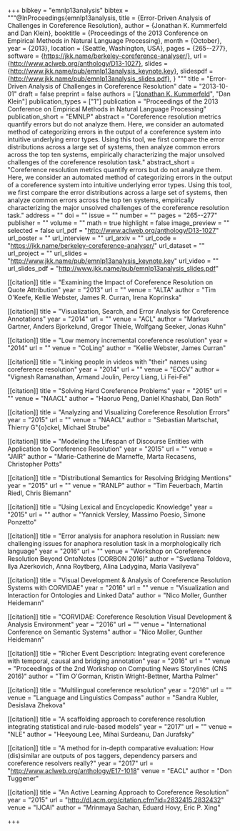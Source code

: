 +++
bibkey = "emnlp13analysis"
bibtex = """@InProceedings{emnlp13analysis,
  title     = {Error-Driven Analysis of Challenges in Coreference Resolution},
  author    = {Jonathan K. Kummerfeld and Dan Klein},
  booktitle = {Proceedings of the 2013 Conference on Empirical Methods in Natural Language Processing},
  month     = {October},
  year      = {2013},
  location  = {Seattle, Washington, USA},
  pages     = {265--277},
  software  = {https://jkk.name/berkeley-coreference-analyser/},
  url       = {http://www.aclweb.org/anthology/D13-1027},
  slides    = {http://www.jkk.name/pub/emnlp13analysis_keynote.key},
  slidespdf = {http://www.jkk.name/pub/emnlp13analysis_slides.pdf},
}
"""
title = "Error-Driven Analysis of Challenges in Coreference Resolution"
date = "2013-10-01"
draft = false
preprint = false
authors = ["<span style='text-decoration:underline;'>Jonathan K. Kummerfeld</span>", "Dan Klein"]
publication_types = ["1"]
publication = "Proceedings of the 2013 Conference on Empirical Methods in Natural Language Processing"
publication_short = "EMNLP"
abstract = "Coreference resolution metrics quantify errors but do not analyze them. Here, we consider an automated method of categorizing errors in the output of a coreference system into intuitive underlying error types. Using this tool, we first compare the error distributions across a large set of systems, then analyze common errors across the top ten systems, empirically characterizing the major unsolved challenges of the coreference resolution task."
abstract_short = "Coreference resolution metrics quantify errors but do not analyze them. Here, we consider an automated method of categorizing errors in the output of a coreference system into intuitive underlying error types. Using this tool, we first compare the error distributions across a large set of systems, then analyze common errors across the top ten systems, empirically characterizing the major unsolved challenges of the coreference resolution task."
address = ""
doi = ""
issue = ""
number = ""
pages = "265--277"
publisher = ""
volume = ""
math = true
highlight = false
image_preview = ""
selected = false
url_pdf = "http://www.aclweb.org/anthology/D13-1027"
url_poster = ""
url_interview = ""
url_arxiv = ""
url_code = "https://jkk.name/berkeley-coreference-analyser/"
url_dataset = ""
url_project = ""
url_slides = "http://www.jkk.name/pub/emnlp13analysis_keynote.key"
url_video = ""
url_slides_pdf = "http://www.jkk.name/pub/emnlp13analysis_slides.pdf"

[[citation]]
title = "Examining the Impact of Coreference Resolution on Quote Attribution"
year = "2013"
url = ""
venue = "ALTA"
author = "Tim O'Keefe, Kellie Webster, James R. Curran, Irena Koprinska"

[[citation]]
title = "Visualization, Search, and Error Analysis for Coreference Annotations"
year = "2014"
url = ""
venue = "ACL"
author = "Markus Gartner, Anders Bjorkelund, Gregor Thiele, Wolfgang Seeker, Jonas Kuhn"

[[citation]]
title = "Low memory incremental coreference resolution"
year = "2014"
url = ""
venue = "CoLing"
author = "Kellie Webster, James Curran"

[[citation]]
title = "Linking people in videos with \"their\" names using coreference resolution"
year = "2014"
url = ""
venue = "ECCV"
author = "Vignesh Ramanathan, Armand Joulin, Percy Liang, Li Fei-Fei"

[[citation]]
title = "Solving Hard Coreference Problems"
year = "2015"
url = ""
venue = "NAACL"
author = "Haoruo Peng, Daniel Khashabi, Dan Roth"

[[citation]]
title = "Analyzing and Visualizing Coreference Resolution Errors"
year = "2015"
url = ""
venue = "NAACL"
author = "Sebastian Martschat, Thierry G\"{o}ckel, Michael Strube"

[[citation]]
title = "Modeling the Lifespan of Discourse Entities with Application to Coreference Resolution"
year = "2015"
url = ""
venue = "JAIR"
author = "Marie-Catherine de Marneffe, Marta Recasens, Christopher Potts"

[[citation]]
title = "Distributional Semantics for Resolving Bridging Mentions"
year = "2015"
url = ""
venue = "RANLP"
author = "Tim Feuerbach, Martin Riedl, Chris Biemann"

[[citation]]
title = "Using Lexical and Encyclopedic Knowledge"
year = "2015"
url = ""
author = "Yannick Versley, Massimo Poesio, Simone Ponzetto"

[[citation]]
title = "Error analysis for anaphora resolution in Russian: new challenging issues for anaphora resolution task in a morphologically rich language"
year = "2016"
url = ""
venue = "Workshop on Coreference Resolution Beyond OntoNotes (CORBON 2016)"
author = "Svetlana Toldova, Ilya Azerkovich, Anna Roytberg, Alina Ladygina, Maria Vasilyeva"

[[citation]]
title = "Visual Development & Analysis of Coreference Resolution Systems with CORVIDAE"
year = "2016"
url = ""
venue = "Visualization and Interaction for Ontologies and Linked Data"
author = "Nico Moller, Gunther Heidemann"

[[citation]]
title = "CORVIDAE: Coreference Resolution Visual Development & Analysis Environment"
year = "2016"
url = ""
venue = "International Conference on Semantic Systems"
author = "Nico Moller, Gunther Heidemann"

[[citation]]
title = "Richer Event Description: Integrating event coreference with temporal, causal and bridging annotation"
year = "2016"
url = ""
venue = "Proceedings of the 2nd Workshop on Computing News Storylines (CNS 2016)"
author = "Tim O'Gorman, Kristin Wright-Bettner, Martha Palmer"

[[citation]]
title = "Multilingual coreference resolution"
year = "2016"
url = ""
venue = "Language and Linguistics Compass"
author = "Sandra Kubler, Desislava Zhekova"

[[citation]]
title = "A scaffolding approach to coreference resolution integrating statistical and rule-based models"
year = "2017"
url = ""
venue = "NLE"
author = "Heeyoung Lee, Mihai Surdeanu, Dan Jurafsky"

[[citation]]
title = "A method for in-depth comparative evaluation: How (dis)similar are outputs of pos taggers, dependency parsers and coreference resolvers really?"
year = "2017"
url = "http://www.aclweb.org/anthology/E17-1018"
venue = "EACL"
author = "Don Tuggener"

[[citation]]
title = "An Active Learning Approach to Coreference Resolution"
year = "2015"
url = "http://dl.acm.org/citation.cfm?id=2832415.2832432"
venue = "IJCAI"
author = "Mrinmaya Sachan, Eduard Hovy, Eric P. Xing"


+++